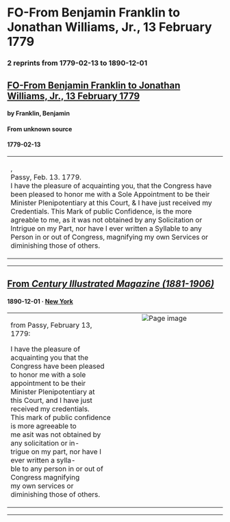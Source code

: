 
# FO-From Benjamin Franklin to Jonathan Williams, Jr., 13 February 1779

### 2 reprints from 1779-02-13 to 1890-12-01

## [FO-From Benjamin Franklin to Jonathan Williams, Jr., 13 February 1779](https://founders.archives.gov/documents/Franklin/01-28-02-0444)

#### by Franklin, Benjamin

#### From unknown source

#### 1779-02-13

<table style="width: 100%;"><tr><td style="width: 50%">

,  
Passy, Feb. 13. 1779.  
I have the pleasure of acquainting you, that the Congress have been pleased to honor me with a Sole Appointment to be their Minister Plenipotentiary at this Court, &amp; I have just received my Credentials. This Mark of public Confidence, is the more agreable to me, as it was not obtained by any Solicitation or Intrigue on my Part, nor have I ever written a Syllable to any Person in or out of Congress, magnifying my own Services or diminishing those of others.
</td></tr></table>

---

## [From _Century Illustrated Magazine (1881-1906)_](https://archive.org/details/sim_century-illustrated-monthly-magazine_1890-12_41_2/page/n35/mode/1up?view=theater)

#### 1890-12-01 &middot; [New York](http://dbpedia.org/resource/New_York_City)

<table style="width: 100%;"><tr><td style="width: 50%">

  
from Passy, February 13, 1779:  
  
I have the pleasure of acquainting you that the  
Congress have been pleased to honor me with a sole  
appointment to be their Minister Plenipotentiary at  
this Court, and I have just received my credentials.  
This mark of public confidence is more agreeable to  
me asit was not obtained by any solicitation or in-  
trigue on my part, nor have I ever written a sylla-  
ble to any person in or out of Congress magnifying  
my own services or diminishing those of others.
</td><td style="width: 50%; max-height: 75%; margin: auto; display: block;">
<img alt="Page image" src="https://iiif.archive.org/iiif/sim_century-illustrated-monthly-magazine_1890-12_41_2&#0036;35/pct:51.515152,76.241339,35.287081,13.135104/600,/0/default.jpg"/>
</td>
</tr></table>

---

